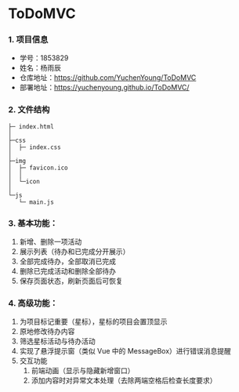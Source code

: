 # ToDoMVC

### 1. 项目信息

*   学号：1853829
*   姓名：杨雨辰
*   仓库地址：https://github.com/YuchenYoung/ToDoMVC
*   部署地址：https://yuchenyoung.github.io/ToDoMVC/

### 2. 文件结构

```
├─ index.html
│
├─css
│  ├─ index.css
│
├─img
│  ├─ favicon.ico
│  │
│  └─icon
│          
└─js
   └─ main.js
```

### 3. 基本功能：

1.  新增、删除一项活动
2.  展示列表（待办和已完成分开展示）
3.  全部完成待办，全部取消已完成
4.  删除已完成活动和删除全部待办
5.  保存页面状态，刷新页面后可恢复

### 4. 高级功能：

1.  为项目标记重要（星标），星标的项目会置顶显示
2.  原地修改待办内容
3.  筛选星标活动与待办活动
4.  实现了悬浮提示窗（类似 Vue 中的 MessageBox）进行错误消息提醒
5.  交互功能
    1.  前端动画（显示与隐藏新增窗口）
    2.  添加内容时对异常文本处理（去除两端空格后检查长度要求）